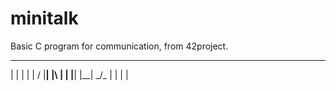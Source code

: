 # minitalk
Basic C program for communication, from 42project.
___ ____ _  _ _  _ ____ _  _ 
 |  |  | |  |  \/  |__| |\ | 
 |  |__| |__| _/\_ |  | | \| 
